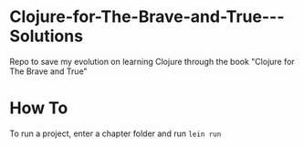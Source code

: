 # Clojure-for-The-Brave-and-True---Solutions
Repo to save my evolution on learning Clojure through the book "Clojure for The Brave and True"

# How To
To run a project, enter a chapter folder and run `lein run`
